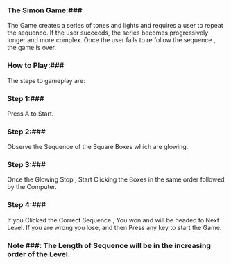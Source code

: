 ### The Simon Game:###
The Game creates a series of tones and lights and requires a user to repeat the sequence. If the user succeeds, the series becomes progressively longer and more complex. Once the user fails to re follow the sequence , the game is over.
### How to Play:###
The steps to gameplay are:
### Step 1:###
Press A to Start.
### Step 2:###
Observe the Sequence of the Square Boxes which are glowing.
### Step 3:###
Once the Glowing Stop , Start Clicking the Boxes in the same order followed by the Computer.
### Step 4:###
If you Clicked the Correct Sequence , You won and will be headed to Next Level. If you are wrong you lose, and then Press any key to start the Game.
### Note ###: The Length of Sequence will be in the increasing order of the Level.
